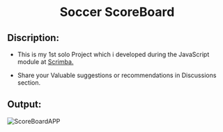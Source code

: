 <h1 align="center">Soccer ScoreBoard</h1> 

## Discription:
- This is my 1st solo Project which i developed during the JavaScript module at [Scrimba.](https://v2.scrimba.com/learn-javascript-c0v)

- Share your Valuable suggestions or recommendations in Discussions section.

## Output:
![ScoreBoardAPP](https://github.com/user-attachments/assets/7e7efdb7-f6cb-4f1e-9825-a0ec032d614c)
